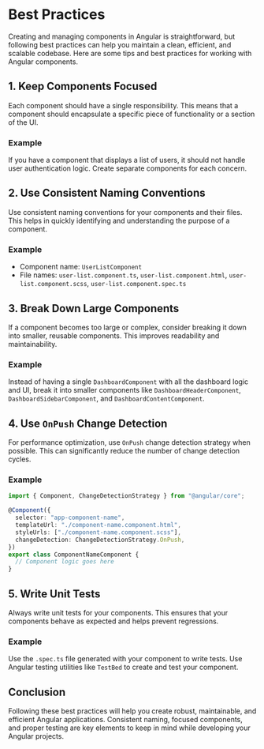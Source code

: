 # Best Practices

Creating and managing components in Angular is straightforward, but following best practices can help you maintain a clean, efficient, and scalable codebase. Here are some tips and best practices for working with Angular components.

## 1. Keep Components Focused

Each component should have a single responsibility. This means that a component should encapsulate a specific piece of functionality or a section of the UI.

### Example

If you have a component that displays a list of users, it should not handle user authentication logic. Create separate components for each concern.

## 2. Use Consistent Naming Conventions

Use consistent naming conventions for your components and their files. This helps in quickly identifying and understanding the purpose of a component.

### Example

- Component name: `UserListComponent`
- File names: `user-list.component.ts`, `user-list.component.html`, `user-list.component.scss`, `user-list.component.spec.ts`

## 3. Break Down Large Components

If a component becomes too large or complex, consider breaking it down into smaller, reusable components. This improves readability and maintainability.

### Example

Instead of having a single `DashboardComponent` with all the dashboard logic and UI, break it into smaller components like `DashboardHeaderComponent`, `DashboardSidebarComponent`, and `DashboardContentComponent`.

## 4. Use `OnPush` Change Detection

For performance optimization, use `OnPush` change detection strategy when possible. This can significantly reduce the number of change detection cycles.

### Example

```typescript
import { Component, ChangeDetectionStrategy } from "@angular/core";

@Component({
  selector: "app-component-name",
  templateUrl: "./component-name.component.html",
  styleUrls: ["./component-name.component.scss"],
  changeDetection: ChangeDetectionStrategy.OnPush,
})
export class ComponentNameComponent {
  // Component logic goes here
}
```

## 5. Write Unit Tests

Always write unit tests for your components. This ensures that your components behave as expected and helps prevent regressions.

### Example

Use the `.spec.ts` file generated with your component to write tests. Use Angular testing utilities like `TestBed` to create and test your component.

## Conclusion

Following these best practices will help you create robust, maintainable, and efficient Angular applications. Consistent naming, focused components, and proper testing are key elements to keep in mind while developing your Angular projects.
